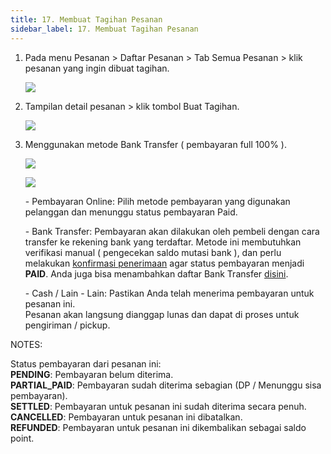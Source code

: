 ```yaml
---
title: 17. Membuat Tagihan Pesanan
sidebar_label: 17. Membuat Tagihan Pesanan
---
```

1. P﻿ada menu Pesanan > Daftar Pesanan > Tab Semua Pesanan > klik pesanan yang ingin dibuat tagihan.

   ![](/img/17.-membuat-tagihan-pesanan_list-depan-update-.png)
2. Tampilan detail pesanan > klik tombol Buat Tagihan.

   ![](/img/17.-membuat-tagihan-pesanan_buat-tagihan_update.png)
3. M﻿enggunakan metode Bank Transfer ( pembayaran full 100% ).

   ![](/img/17.-membuat-tagihan-pesanan_metode-trf-bank_update.png)

   ![](/img/17.2-buat-tagihan-tampilan-ketika-klik-buat-tagihan.png)

   \-﻿ Pembayaran Online: Pilih metode pembayaran yang digunakan pelanggan dan menunggu status pembayaran Paid.

   \-﻿ Bank Transfer: Pembayaran akan dilakukan oleh pembeli dengan cara transfer ke rekening bank yang terdaftar. Metode ini membutuhkan verifikasi manual ( pengecekan saldo mutasi bank ), dan perlu melakukan [konfirmasi penerimaan](https://onee.netlify.app/dashboard/17-1-konfirmasi-penerimaan-manual-bank-transfer) agar status pembayaran menjadi **PAID**. Anda juga bisa menambahkan daftar Bank Transfer [disini](https://onee.netlify.app/dashboard/rekening-bank).

   \-﻿ Cash / Lain - Lain: Pastikan Anda telah menerima pembayaran untuk pesanan ini.\
      Pesanan akan langsung dianggap lunas dan dapat di proses untuk pengiriman / pickup.

N﻿OTES: 

Status pembayaran dari pesanan ini:\
**PENDING**: Pembayaran belum diterima.\
**PARTIAL_PAID**: Pembayaran sudah diterima sebagian (DP / Menunggu sisa pembayaran).\
**SETTLED**: Pembayaran untuk pesanan ini sudah diterima secara penuh.\
**CANCELLED**: Pembayaran untuk pesanan ini dibatalkan.\
**REFUNDED**: Pembayaran untuk pesanan ini dikembalikan sebagai saldo point.